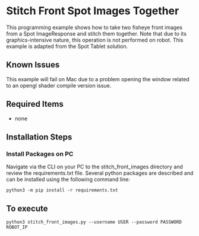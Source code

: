 <!--
Copyright (c) 2022 Boston Dynamics, Inc.  All rights reserved.

Downloading, reproducing, distributing or otherwise using the SDK Software
is subject to the terms and conditions of the Boston Dynamics Software
Development Kit License (20191101-BDSDK-SL).
-->

# Stitch Front Spot Images Together

This programming example shows how to take two fisheye front images from a Spot ImageResponse and stitch them together. Note that due to its graphics-intensive nature, this operation is not performed on robot. This example is adapted from the Spot Tablet solution.

## Known Issues

This example will fail on Mac due to a problem opening the window related to an opengl shader compile version issue.

## Required Items

- none

## Installation Steps

### Install Packages on PC

Navigate via the CLI on your PC to the stitch_front_images directory and review the requirements.txt file. Several python packages are described and can be installed using the following command line:

```
python3 -m pip install -r requirements.txt
```

## To execute

```
python3 stitch_front_images.py --username USER --password PASSWORD ROBOT_IP
```
